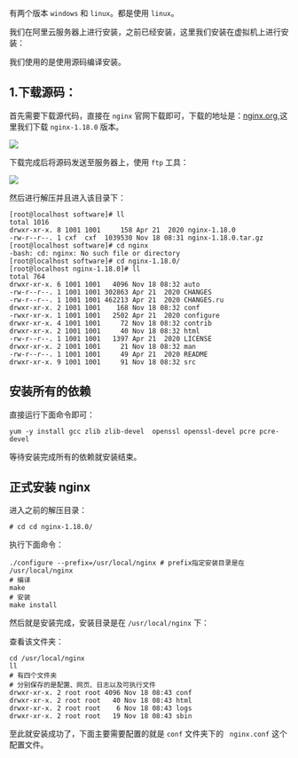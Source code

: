 有两个版本 `windows` 和 `linux`。都是使用 `linux`。



我们在阿里云服务器上进行安装，之前已经安装，这里我们安装在虚拟机上进行安装：

我们使用的是使用源码编译安装。

## 1.下载源码：

首先需要下载源代码，直接在 `nginx` 官网下载即可，下载的地址是：[nginx.org](https://nginx.org/en/),这里我们下载 `nginx-1.18.0` 版本。

![](https://gitee.com/codercxf/Blog_image_hexo/raw/master/SoftWare/20201118163444.png)

下载完成后将源码发送至服务器上，使用 `ftp` 工具：

![](https://gitee.com/codercxf/Blog_image_hexo/raw/master/SoftWare/20201118213504.png)

然后进行解压并且进入该目录下：

```shell
[root@localhost software]# ll
total 1016
drwxr-xr-x. 8 1001 1001     158 Apr 21  2020 nginx-1.18.0
-rw-r--r--. 1 cxf  cxf  1039530 Nov 18 08:31 nginx-1.18.0.tar.gz
[root@localhost software]# cd nginx
-bash: cd: nginx: No such file or directory
[root@localhost software]# cd nginx-1.18.0/
[root@localhost nginx-1.18.0]# ll
total 764
drwxr-xr-x. 6 1001 1001   4096 Nov 18 08:32 auto
-rw-r--r--. 1 1001 1001 302863 Apr 21  2020 CHANGES
-rw-r--r--. 1 1001 1001 462213 Apr 21  2020 CHANGES.ru
drwxr-xr-x. 2 1001 1001    168 Nov 18 08:32 conf
-rwxr-xr-x. 1 1001 1001   2502 Apr 21  2020 configure
drwxr-xr-x. 4 1001 1001     72 Nov 18 08:32 contrib
drwxr-xr-x. 2 1001 1001     40 Nov 18 08:32 html
-rw-r--r--. 1 1001 1001   1397 Apr 21  2020 LICENSE
drwxr-xr-x. 2 1001 1001     21 Nov 18 08:32 man
-rw-r--r--. 1 1001 1001     49 Apr 21  2020 README
drwxr-xr-x. 9 1001 1001     91 Nov 18 08:32 src
```

## 安装所有的依赖

直接运行下面命令即可：

```shell
yum -y install gcc zlib zlib-devel  openssl openssl-devel pcre pcre-devel
```

等待安装完成所有的依赖就安装结束。

## 	正式安装 nginx

进入之前的解压目录：

```shell
# cd cd nginx-1.18.0/
```

执行下面命令：

```shell
./configure --prefix=/usr/local/nginx # prefix指定安装目录是在 /usr/local/nginx
# 编译
make
# 安装
make install
```

然后就是安装完成，安装目录是在 `/usr/local/nginx` 下：

查看该文件夹：

```shell
cd /usr/local/nginx
ll
# 有四个文件夹
# 分别保存的是配置、网页、日志以及可执行文件
drwxr-xr-x. 2 root root 4096 Nov 18 08:43 conf
drwxr-xr-x. 2 root root   40 Nov 18 08:43 html
drwxr-xr-x. 2 root root    6 Nov 18 08:43 logs
drwxr-xr-x. 2 root root   19 Nov 18 08:43 sbin
```

至此就安装成功了，下面主要需要配置的就是 `conf` 文件夹下的 ` nginx.conf` 这个配置文件。

































